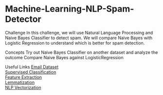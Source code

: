 # Machine-Learning-NLP-Spam-Detector
Challenge
In this challenge, we will use Natural Language Processing and Naive Bayes Classifier to detect spam. We will compare Naive Bayes with Logistic Regression to understand which is better for spam detection.

Concepts
Try out Naive Bayes Classifier on another dataset and analyze the outcome
Compare Naive Bayes against LogisticRegression

Useful Links
[Email Dataset](http://nlp.cs.aueb.gr/software_and_datasets/Enron-Spam/index.html) <br>
[Supervised Classification](https://www.nltk.org/book/ch06.html)<br>
[Feature Extraction](https://scikit-learn.org/stable/modules/feature_extraction.html) <br>
[Lemmatization](https://www.machinelearningplus.com/nlp/lemmatization-examples-python/)<br>
[NLP Vectorization](https://towardsdatascience.com/natural-language-processing-count-vectorization-with-scikit-learn-e7804269bb5e)
